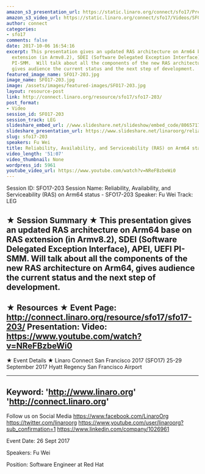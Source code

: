 ```yaml
---
amazon_s3_presentation_url: https://static.linaro.org/connect/sfo17/Presentations/SFO17-203%20-%20Reliability%2C%20Availability%2C%20and%20Serviceability%20%28RAS%29%20on%20Arm64%20status.pdf
amazon_s3_video_url: https://static.linaro.org/connect/sfo17/Videos/SFO17-203%20Reliability%2C%20Availability%20and%20Serviceability%20%28RAS%29%20on%20Arm64%20status.mp4
author: connect
categories:
- sfo17
comments: false
date: 2017-10-06 16:54:16
excerpt: This presentation gives an updated RAS architecture on Arm64 base on RAS
  extension (in Armv8.2), SDEI (Software Delegated Exception Interface), APEI, UEFI
  PI-SMM.  Will talk about all the components of the new RAS architecture on Arm64,
  gives audience the current status and the next step of development.
featured_image_name: SFO17-203.jpg
image_name: SFO17-203.jpg
image: /assets/images/featured-images/SFO17-203.jpg
layout: resource-post
link: http://connect.linaro.org/resource/sfo17/sfo17-203/
post_format:
- Video
session_id: SFO17-203
session_track: LEG
slideshare_embed_url: //www.slideshare.net/slideshow/embed_code/80657172
slideshare_presentation_url: https://www.slideshare.net/linaroorg/reliability-availability-and-serviceability-ras-on-arm64-status-sfo17203
slug: sfo17-203
speakers: Fu Wei
title: Reliability, Availability, and Serviceability (RAS) on Arm64 status - SFO17-203
video_length: '51:07'
video_thumbnail: None
wordpress_id: 5961
youtube_video_url: https://www.youtube.com/watch?v=NReFBzbeWi0
---
```


Session ID: SFO17-203
Session Name: Reliability, Availability, and Serviceability (RAS) on Arm64 status - SFO17-203
Speaker: Fu Wei
Track: LEG

★ Session Summary ★
This presentation gives an updated RAS architecture on Arm64 base on RAS extension (in Armv8.2), SDEI (Software Delegated Exception Interface), APEI, UEFI PI-SMM. Will talk about all the components of the new RAS architecture on Arm64, gives audience the current status and the next step of development.
---------------------------------------------------
★ Resources ★
Event Page: http://connect.linaro.org/resource/sfo17/sfo17-203/
Presentation:
Video: https://www.youtube.com/watch?v=NReFBzbeWi0
---------------------------------------------------

★ Event Details ★
Linaro Connect San Francisco 2017 (SFO17)
25-29 September 2017
Hyatt Regency San Francisco Airport

---------------------------------------------------
Keyword:
'http://www.linaro.org'
'http://connect.linaro.org'
---------------------------------------------------
Follow us on Social Media
https://www.facebook.com/LinaroOrg
https://twitter.com/linaroorg
https://www.youtube.com/user/linaroorg?sub_confirmation=1
https://www.linkedin.com/company/1026961

Event Date: 26 Sept 2017

Speakers: Fu Wei

Position: Software Engineer at Red Hat

